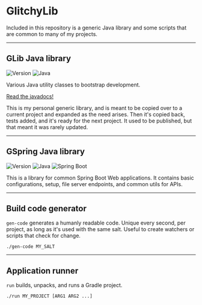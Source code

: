 # GlitchyLib

Included in this repository is a generic Java library and some scripts that are common to many of my projects.

---
## GLib Java library

![Version](https://img.shields.io/badge/Version-1.2.1-green) ![Java](https://img.shields.io/badge/Java-17-orange)

Various Java utility classes to bootstrap development.

[Read the javadocs!](https://glitchybyte.github.io/glitchy-lib/)

This is my personal generic library, and is meant to be copied over to a current project and expanded as the need arises. Then it's copied back, tests added, and it's ready for the next project. It used to be published, but that meant it was rarely updated.

---
## GSpring Java library

![Version](https://img.shields.io/badge/Version-1.0.0-green) ![Java](https://img.shields.io/badge/Java-17-orange) ![Spring Boot](https://img.shields.io/badge/SpringBoot-2.6.6-orange)

This is a library for common Spring Boot Web applications. It contains basic configurations, setup, file server endpoints, and common utils for APIs.

---
## Build code generator

`gen-code` generates a humanly readable code. Unique every second, per project, as long as it's used with the same salt. Useful to create watchers or scripts that check for change.

    ./gen-code MY_SALT

---
## Application runner

`run` builds, unpacks, and runs a Gradle project.

    ./run MY_PROJECT [ARG1 ARG2 ...]
